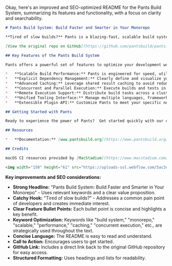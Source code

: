 Okay, here's an improved and SEO-optimized README for the Pants Build System, summarizing its features and functionality, with a focus on clarity and searchability.

```markdown
# Pants Build System: Build Faster and Smarter in Your Monorepo

**Tired of slow builds?** Pants is a blazing-fast, scalable build system designed specifically for modern monorepos, allowing you to build, test, and deploy your projects with unparalleled efficiency.

[View the original repo on GitHub](https://github.com/pantsbuild/pants)

## Key Features of the Pants Build System

Pants offers a powerful set of features to optimize your development workflow:

*   **Scalable Build Performance:** Pants is engineered for speed, utilizing fine-grained invalidation and concurrent execution to minimize build times, even in large monorepos.
*   **Explicit Dependency Management:** Clearly define and visualize your project dependencies for improved code maintainability and reduced errors.
*   **Advanced Caching:** Leverage shared result caching to avoid redundant work and dramatically speed up builds, both locally and remotely.
*   **Concurrent and Parallel Execution:** Execute builds and tests in parallel, maximizing hardware utilization and accelerating your development cycle.
*   **Remote Execution Support:** Distribute build tasks across a cluster of machines for even greater speed and scalability.
*   **Unified Tooling Interface:** Manage multiple languages, frameworks, and tools with a single, consistent interface, simplifying your toolchain.
*   **Extensible Plugin API:** Customize Pants to meet your specific needs with a powerful plugin API, allowing you to integrate seamlessly with your existing infrastructure.

## Getting Started with Pants

Ready to experience the power of Pants?  Get started quickly with our comprehensive [getting started](https://www.pantsbuild.org/stable/docs/getting-started) documentation.

## Resources

*   **Documentation:** [www.pantsbuild.org](https://www.pantsbuild.org/)

## Credits

macOS CI resources provided by [MacStadium](https://www.macstadium.com/).

<img width="150" height="61" src="https://uploads-ssl.webflow.com/5ac3c046c82724970fc60918/5c019d917bba312af7553b49_MacStadium-developerlogo.png">
```

**Key improvements and SEO considerations:**

*   **Strong Headline:** "Pants Build System: Build Faster and Smarter in Your Monorepo" -  Uses relevant keywords and a clear value proposition.
*   **Catchy Hook:** "Tired of slow builds?" - Addresses a common pain point of developers and creates immediate interest.
*   **Clear Feature Bullet Points:** Each bullet point is concise and highlights a key benefit.
*   **Keyword Optimization:** Keywords like "build system," "monorepo," "scalable," "performance," "caching," "concurrent execution," etc., are strategically used throughout the text.
*   **Concise Language:** The README is easy to read and understand.
*   **Call to Action:** Encourages users to get started.
*   **GitHub Link:**  Includes a direct link back to the original GitHub repository for easy access.
*   **Structured Formatting:** Uses headings and lists for readability.